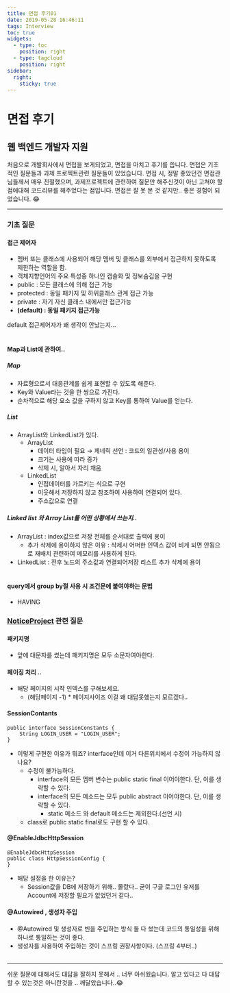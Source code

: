 ```yaml
---
title: 면접 후기01
date: 2019-05-28 16:46:11
tags: Interview
toc: true
widgets:
  - type: toc
    position: right
  - type: tagcloud
    position: right
sidebar:
  right:
    sticky: true
---
```

# 면접 후기
## 웹 백엔드 개발자 지원
<!-- more -->
처음으로 개발회사에서 면접을 보게되었고, 면접을 마치고 후기를 씁니다.
면접은 기초적인 질문들과 과제 프로젝트관련 질문들이 있었습니다.
면접 시, 정말 좋았던건 면접관님들께서 매우 친절했으며, 과제프로젝트에 관련하여 질문만 해주신것이 아닌 고쳐야 할 점에대해 코드리뷰를 해주었다는 점입니다.
면접은 잘 못 본 것 같지만.. 좋은 경험이 되었습니다. 😂

---

### 기초 질문

#### 접근 제어자
- 멤버 또는 클래스에 사용되어 해당 멤버 및 클래스를 외부에서 접근하지 못하도록 제한하는 역할을 함.
- 객체지향언어의 주요 특성중 하나인 캡슐화 및 정보숨김을 구현
- public : 모든 클래스에 의해 접근 가능
- protected : 동일 패키지 및 하위클래스 관계 접근 가능
- private : 자기 자신 클래스 내에서만 접근가능
- **(default) : 동일 패키지 접근가능**

default 접근제어자가 왜 생각이 안났는지... 
<br><br>

#### Map과 List에 관하여..
##### Map
- 자료형으로서 대응관계를 쉽게 표현할 수 있도록 해준다.
- Key와 Value라는 것을 한 쌍으로 가진다.
- 순차적으로 해당 요소 값을 구하지 않고 Key를 통하여 Value를 얻는다.

##### List
- ArrayList와 LinkedList가 있다.
    - ArrayList
        - 데이터 타입이 필요 → 제네릭 선언 : 코드의 일관성/사용 용이
        - 크기는 사용에 따라 증가
        - 삭제 시, 알아서 자리 채움
    - LinkedList
        - 인접데이터를 가르키는 식으로 구현
        - 이웃해서 저장하지 않고 참조하여 사용하여 연결되어 있다. 
        - 주소값으로 연결

##### Linked list 와 Array List를 어떤 상황에서 쓰는지..
- ArrayList : index값으로 저장 전체를 순서대로 출력에 용이
    - 추가 삭제에 용이하지 않은 이유 : 삭제시 어떠한 인덱스 값이 비게 되면 안됨으로 재배치 관련하여 메모리를 사용하게 된다. 
- LinkedList : 전후 노드의 주소값과 연결되어저장 리스트 추가 삭제에 용이
<br><br>

#### query에서 group by절 사용 시 조건문에 붙여야하는 문법
- HAVING

### [NoticeProject](https://cyr9210.github.io/2019/05/24/Project/Notice-Project/) 관련 질문

#### 패키지명
- 앞에 대문자를 썼는데 패키지명은 모두 소문자여야한다.

#### 페이징 처리 ..
- 해당 페이지의 시작 인덱스를 구해보세요.
    - (해당페이지 -1) * 페이지사이즈
이걸 왜 대답못했는지 모르겠다..

#### SessionContants
```
public interface SessionConstants {
    String LOGIN_USER = "LOGIN_USER";
}
```
- 이렇게 구현한 이유가 뭐죠? interface인데 이거 다른위치에서 수정이 가능하지 않나요?
    - 수정이 불가능하다.
        - interface의 모든 멤버 변수는 public static final 이어야한다. 단, 이를 생략할 수 있다.
        - interface의 모든 메소드는 모두 public abstract 이어야한다. 단, 이를 생략할 수 있다.
            - static 메소드 와 default 메소드는 제외한다.(선언 시)
    - class로 public static final로도 구현 할 수 있다.

#### @EnableJdbcHttpSession
```
@EnableJdbcHttpSession
public class HttpSessionConfig {
}
```
- 해당 설정을 한 이유는?
    - Session값을 DB에 저장하기 위해..
몰랐다.. 굳이 구글 로그인 유저를 Account에 저장할 필요가 없었던거 같다..

#### @Autowired , 생성자 주입
- @Autowired 및 생성자로 빈을 주입하는 방식 둘 다 썼는데 코드의 통일성을 위해 하나로 통일하는 것이 좋다.
- 생성자를 사용하여 주입하는 것이 스프링 권장사항이다. (스프링 4부터..)
<br><br>

---
쉬운 질문에 대해서도 대답을 잘하지 못해서 .. 너무 아쉬웠습니다.
알고 있다고 다 대답할 수 있는것은 아니란것을 .. 깨달았습니다..😂